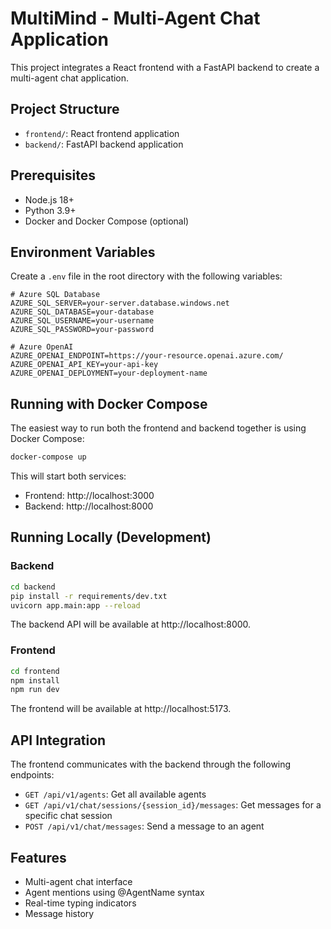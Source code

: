 # MultiMind - Multi-Agent Chat Application

This project integrates a React frontend with a FastAPI backend to create a multi-agent chat application.

## Project Structure

- `frontend/`: React frontend application
- `backend/`: FastAPI backend application

## Prerequisites

- Node.js 18+
- Python 3.9+
- Docker and Docker Compose (optional)

## Environment Variables

Create a `.env` file in the root directory with the following variables:

```
# Azure SQL Database
AZURE_SQL_SERVER=your-server.database.windows.net
AZURE_SQL_DATABASE=your-database
AZURE_SQL_USERNAME=your-username
AZURE_SQL_PASSWORD=your-password

# Azure OpenAI
AZURE_OPENAI_ENDPOINT=https://your-resource.openai.azure.com/
AZURE_OPENAI_API_KEY=your-api-key
AZURE_OPENAI_DEPLOYMENT=your-deployment-name
```

## Running with Docker Compose

The easiest way to run both the frontend and backend together is using Docker Compose:

```bash
docker-compose up
```

This will start both services:
- Frontend: http://localhost:3000
- Backend: http://localhost:8000

## Running Locally (Development)

### Backend

```bash
cd backend
pip install -r requirements/dev.txt
uvicorn app.main:app --reload
```

The backend API will be available at http://localhost:8000.

### Frontend

```bash
cd frontend
npm install
npm run dev
```

The frontend will be available at http://localhost:5173.

## API Integration

The frontend communicates with the backend through the following endpoints:

- `GET /api/v1/agents`: Get all available agents
- `GET /api/v1/chat/sessions/{session_id}/messages`: Get messages for a specific chat session
- `POST /api/v1/chat/messages`: Send a message to an agent

## Features

- Multi-agent chat interface
- Agent mentions using @AgentName syntax
- Real-time typing indicators
- Message history